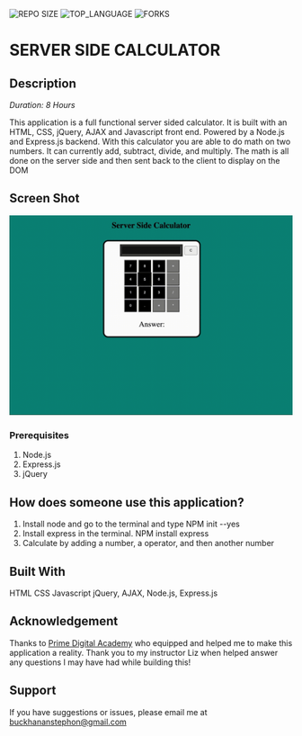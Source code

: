 ![REPO SIZE](https://img.shields.io/github/repo-size/scottbromander/the_marketplace.svg?style=flat-square) ![TOP_LANGUAGE](https://img.shields.io/github/languages/top/scottbromander/the_marketplace.svg?style=flat-square) ![FORKS](https://img.shields.io/github/forks/scottbromander/the_marketplace.svg?style=social)

# SERVER SIDE CALCULATOR

## Description

_Duration: 8 Hours_

This application is a full functional server sided calculator. It is built with an HTML, CSS, jQuery, AJAX and Javascript front end. Powered by a Node.js and Express.js backend. With this calculator you are able to do math on two numbers. It can currently add, subtract, divide, and multiply. The math is all done on the server side and then sent back to the client to display on the DOM

## Screen Shot

![videodemo](calculator.gif)

### Prerequisites

1. Node.js
2. Express.js
3. jQuery

## How does someone use this application?

1. Install node and go to the terminal and type NPM init --yes
2. Install express in the terminal. NPM install express
3. Calculate by adding a number, a operator, and then another number

## Built With

HTML CSS Javascript jQuery, AJAX, Node.js, Express.js

## Acknowledgement

Thanks to [Prime Digital Academy](www.primeacademy.io) who equipped and helped me to make this application a reality. Thank you to my instructor Liz when helped answer any questions I may have had while building this!

## Support

If you have suggestions or issues, please email me at [buckhananstephon@gmail.com](https://www.google.com)
